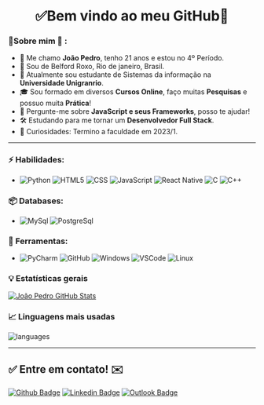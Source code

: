 <h1 align="center"> 
	✅Bem vindo ao meu GitHub🚀
</h1>

### 👦Sobre mim :seedling: : 
- 👋 Me chamo **João Pedro**, tenho 21 anos e estou no 4º Período.
- 📌 Sou de Belford Roxo, Rio de janeiro, Brasil.
- 💼 Atualmente sou estudante de Sistemas da informação na **Universidade Unigranrio**.
- 🎓 Sou formado em diversos **Cursos Online**, faço muitas **Pesquisas** e possuo muita **Prática**! 
- 💬 Pergunte-me sobre **JavaScript e seus Frameworks**, posso te ajudar!
- 🛠️ Estudando para me tornar um **Desenvolvedor Full Stack**.
- 🔭 Curiosidades: Termino a faculdade em 2023/1.

<hr>

### ⚡ Habilidades:
- ![Python](https://img.shields.io/badge/python%20-%2314354C.svg?&style=for-the-badge&logo=python&logoColor=white) ![HTML5](https://img.shields.io/badge/html5%20-%23E34F26.svg?&style=for-the-badge&logo=html5&logoColor=white)  ![CSS](https://img.shields.io/badge/css3%20-%231572B6.svg?&style=for-the-badge&logo=css3&logoColor=white) ![JavaScript](https://img.shields.io/badge/javascript%20-%23323330.svg?&style=for-the-badge&logo=javascript&logoColor=%23F7DF1E) ![React Native](https://img.shields.io/badge/react_native%20-%2320232a.svg?&style=for-the-badge&logo=react&logoColor=%2361DAFB) ![C](https://img.shields.io/badge/c%20-%2300599C.svg?&style=for-the-badge&logo=c&logoColor=white) 
![C++](https://img.shields.io/badge/c++%20-%2300599C.svg?&style=for-the-badge&logo=c%2B%2B&ogoColor=white)


### 📦 Databases:
- ![MySql](https://img.shields.io/badge/-MySql-003B57?&logo=MySQL&logoColor=FFFFFF) ![PostgreSql](https://img.shields.io/badge/-PostgreSql-336791?&logo=postgresql&logoColor=FFFFFF) 


### 🧰 Ferramentas:
- ![PyCharm](https://img.shields.io/badge/-PyCharm-181717?&logo=PyCharm&logoColor=FFFFFF) ![GitHub](https://img.shields.io/badge/-GitHub-181717?&logo=GitHub&logoColor=FFFFFF) ![Windows](https://img.shields.io/badge/-Windows-0078D6?&logo=Windows&logoColor=FFFFFF) ![VSCode](https://img.shields.io/badge/-VSCode-007ACC?&logo=Visual%20Studio%20Code&logoColor=FFFFFF) ![Linux](https://img.shields.io/badge/-Linux-FCC624?&logo=Linux&logoColor=FFFFFF) 


### :bulb:  Estatísticas gerais 
 
[![João Pedro GitHub Stats](https://github-readme-stats.vercel.app/api?username=joaopver10&theme=cobalt&show_icons=true)](https://github.com/joaopver10/github-readme-stats)

### 📈  Linguagens mais usadas 
![languages](https://github-readme-stats.vercel.app/api/top-langs/?username=joaopver10&hide=scss&layout=compact&theme=cobalt&title_color=2ED3EA)

<hr>

## ✅ Entre em contato! ✉️

[![Github Badge](https://img.shields.io/badge/GitHub--000?style=social&logo=Github&logoColor=black&link=https://github.com/joaopver10)](https://github.com/joaopver10)
[![Linkedin Badge](https://img.shields.io/badge/-LinkedIn-blue?style=flat-square&logo=Linkedin&logoColor=white&link=https://linkedin.com/in/brunoluiss)](https://www.linkedin.com/in/joão-pedro-vitorino)
[![Outlook Badge](https://img.shields.io/badge/email--000?style=social&logo=microsoft-outlook&logoColor=0078d4&link=mailto:joaopver10@outlook.com)](mailto:joaopver10@outlook.com)



